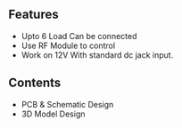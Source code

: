 
## Features

* Upto 6 Load Can be connected
* Use RF Module to control
* Work on 12V With standard dc jack input.


## Contents

* PCB & Schematic Design
* 3D Model Design

